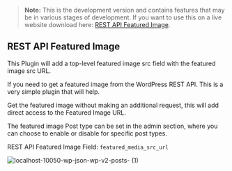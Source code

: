 > **Note:** This is the development version and contains features that may be in various stages of development. If you want to use this on a live website download here: [REST API Featured Image](https://wordpress.org/plugins/rest-api-featured-image/).

## REST API Featured Image

This Plugin will add a top-level featured image src field with the featured image src URL.

If you need to get a featured image from the WordPress REST API. This is a very simple plugin that will help.

Get the featured image without making an additional request, this will add direct access to the Featured Image URL.

The featured image Post type can be set in the admin section, where you can choose to enable or disable for specific post types.

REST API Featured Image Field:
`featured_media_src_url`

![localhost-10050-wp-json-wp-v2-posts- (1)](https://user-images.githubusercontent.com/4777400/90988258-15454c80-e557-11ea-940e-8922ab049e8e.png)
